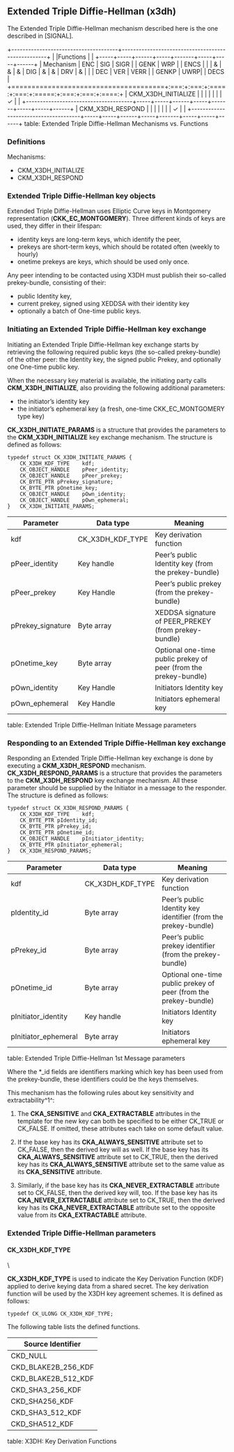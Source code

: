 ## Extended Triple Diffie-Hellman (x3dh)

The Extended Triple Diffie-Hellman mechanism described here is the one described
in [SIGNAL].

+--------------------------------------+---------------------------------------------------+
|                                      |Functions                                          |
|                                      +-----+-----+------+-----+-------+-----+-----+------+
| Mechanism                            | ENC | SIG | SIGR |     | GENK  | WRP |     | ENCS |
|                                      |  &  |  &  |  &   | DIG |   &   |  &  | DRV |  &   |
|                                      | DEC | VER | VERR |     | GENKP | UWRP|     | DECS |
+======================================+:===:+:===:+:====:+:===:+:=====:+:===:+:===:+:====:+
| CKM_X3DH_INITIALIZE                  |     |     |      |     |       |     |  ✓  |      |
+--------------------------------------+-----+-----+------+-----+-------+-----+-----+------+
| CKM_X3DH_RESPOND                     |     |     |      |     |       |     |  ✓  |      |
+--------------------------------------+-----+-----+------+-----+-------+-----+-----+------+
table: Extended Triple Diffie-Hellman Mechanisms vs. Functions

### Definitions

Mechanisms:

- CKM_X3DH_INITIALIZE
- CKM_X3DH_RESPOND

### Extended Triple Diffie-Hellman key objects

Extended Triple Diffie-Hellman uses Elliptic Curve keys in Montgomery
representation (**CKK_EC_MONTGOMERY**). Three different kinds of keys are used,
they differ in their lifespan:

* identity keys are long-term keys, which identify the peer,
* prekeys are short-term keys, which should be rotated often (weekly to hourly)
* onetime prekeys are keys, which should be used only once.

Any peer intending to be contacted using X3DH must publish their so-called
prekey-bundle, consisting of their: 

* public Identity key, 
* current prekey, signed using XEDDSA with their identity key 
* optionally a batch of One-time public keys.

### Initiating an Extended Triple Diffie-Hellman key exchange

Initiating an Extended Triple Diffie-Hellman key exchange starts by retrieving
the following required public keys (the so-called prekey-bundle) of the other
peer: the Identity key, the signed public Prekey, and optionally one One-time
public key.

When the necessary key material is available, the initiating party calls
**CKM_X3DH_INITIALIZE**, also providing the following additional parameters:

* the initiator’s identity key
* the initiator’s ephemeral key (a fresh, one-time CKK_EC_MONTGOMERY type key)

**CK_X3DH_INITIATE_PARAMS** is a structure that provides the parameters to the
**CKM_X3DH_INITIALIZE** key exchange mechanism. The structure is defined as
follows:

~~~{.c}
typedef struct CK_X3DH_INITIATE_PARAMS {
	CK_X3DH_KDF_TYPE	kdf;
	CK_OBJECT_HANDLE	pPeer_identity;
	CK_OBJECT_HANDLE	pPeer_prekey;
	CK_BYTE_PTR	pPrekey_signature;
	CK_BYTE_PTR	pOnetime_key;
	CK_OBJECT_HANDLE	pOwn_identity;
	CK_OBJECT_HANDLE	pOwn_ephemeral;
}	CK_X3DH_INITIATE_PARAMS;
~~~

| Parameter         | Data type       | Meaning                          |
|-------------------|-----------------|----------------------------------|
| kdf               | CK_X3DH_KDF_TYPE | Key derivation function         |
| pPeer_identity    | Key handle | Peer’s public Identity key (from the prekey-bundle) |
| pPeer_prekey      | Key Handle | Peer’s public prekey (from the prekey-bundle) |
| pPrekey_signature | Byte array | XEDDSA signature of PEER_PREKEY (from prekey-bundle) |
| pOnetime_key      | Byte array | Optional one-time public prekey of peer (from the prekey-bundle) |
| pOwn_identity     | Key Handle | Initiators Identity key               |
| pOwn_ephemeral    | Key Handle | Initiators ephemeral key              |
table: Extended Triple Diffie-Hellman Initiate Message parameters

### Responding to an Extended Triple Diffie-Hellman key exchange

Responding an Extended Triple Diffie-Hellman key exchange is done by executing a
**CKM_X3DH_RESPOND** mechanism. **CK_X3DH_RESPOND_PARAMS** is a structure that
provides the parameters to the **CKM_X3DH_RESPOND** key exchange mechanism. All
these parameter should be supplied by the Initiator in a message to the
responder. The structure is defined as follows:

~~~{.c}
typedef struct CK_X3DH_RESPOND_PARAMS {
	CK_X3DH_KDF_TYPE	kdf;
	CK_BYTE_PTR	pIdentity_id;
	CK_BYTE_PTR	pPrekey_id;
	CK_BYTE_PTR	pOnetime_id;
	CK_OBJECT_HANDLE	pInitiator_identity;
	CK_BYTE_PTR	pInitiator_ephemeral;
}	CK_X3DH_RESPOND_PARAMS;
~~~

| Parameter            | Data type        | Meaning                      |
|----------------------|------------------|------------------------------|
| kdf                  | CK_X3DH_KDF_TYPE | Key derivation function      |
| pIdentity_id         | Byte array | Peer’s public Identity key identifier (from the prekey-bundle) |
| pPrekey_id           | Byte array | Peer’s public prekey identifier (from the prekey-bundle) |
| pOnetime_id          | Byte array | Optional one-time public prekey of peer (from the prekey-bundle) |
| pInitiator_identity  | Key handle | Initiators Identity key            |
| pInitiator_ephemeral | Byte array | Initiators ephemeral key           |
table: Extended Triple Diffie-Hellman 1st Message parameters

Where the \*_id fields are identifiers marking which key has been used from the
prekey-bundle, these identifiers could be the keys themselves.

This mechanism has the following rules about key sensitivity and
extractability^1^:

1) The **CKA_SENSITIVE** and **CKA_EXTRACTABLE** attributes in the template for the new
   key can both be specified to be either CK_TRUE or CK_FALSE. If omitted, these
   attributes each take on some default value.

2) If the base key has its **CKA_ALWAYS_SENSITIVE** attribute set to CK_FALSE, then
   the derived key will as well. If the base key has its **CKA_ALWAYS_SENSITIVE**
   attribute set to CK_TRUE, then the derived key has its **CKA_ALWAYS_SENSITIVE**
   attribute set to the same value as its **CKA_SENSITIVE** attribute.

3) Similarly, if the base key has its **CKA_NEVER_EXTRACTABLE** attribute set to
   CK_FALSE, then the derived key will, too. If the base key has its
   **CKA_NEVER_EXTRACTABLE** attribute set to CK_TRUE, then the derived key has
   its **CKA_NEVER_EXTRACTABLE** attribute set to the opposite value from its
   **CKA_EXTRACTABLE** attribute.

### Extended Triple Diffie-Hellman parameters

#### CK_X3DH_KDF_TYPE
\  

**CK_X3DH_KDF_TYPE** is used to indicate the Key Derivation Function (KDF)
applied to derive keying data from a shared secret. The key derivation function
will be used by the X3DH key agreement schemes. It is defined as follows:

~~~{.c}
typedef CK_ULONG CK_X3DH_KDF_TYPE;
~~~

The following table lists the defined functions.

| Source Identifier   |
|---------------------|
| CKD_NULL            |
| CKD_BLAKE2B_256_KDF |
| CKD_BLAKE2B_512_KDF |
| CKD_SHA3_256_KDF    |
| CKD_SHA256_KDF      |
| CKD_SHA3_512_KDF    |
| CKD_SHA512_KDF      |
table: X3DH: Key Derivation Functions
